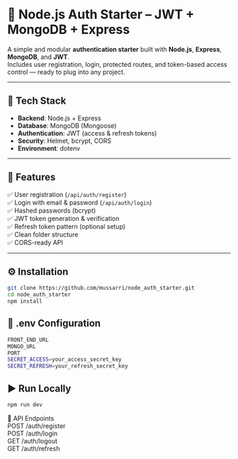 # 🔐 Node.js Auth Starter – JWT + MongoDB + Express

A simple and modular **authentication starter** built with **Node.js**, **Express**, **MongoDB**, and **JWT**.  
Includes user registration, login, protected routes, and token-based access control — ready to plug into any project.

---

## 🚀 Tech Stack

- **Backend**: Node.js + Express
- **Database**: MongoDB (Mongoose)
- **Authentication**: JWT (access & refresh tokens)
- **Security**: Helmet, bcrypt, CORS
- **Environment**: dotenv

---

## 🧩 Features

✅ User registration (`/api/auth/register`)  
✅ Login with email & password (`/api/auth/login`)  
✅ Hashed passwords (bcrypt)  
✅ JWT token generation & verification  
✅ Refresh token pattern (optional setup)  
✅ Clean folder structure  
✅ CORS-ready API  

---

## ⚙️ Installation

```bash
git clone https://github.com/mussarri/node_auth_starter.git
cd node_auth_starter
npm install
```

## 🔧 .env Configuration
```bash
FRONT_END_URL
MONGO_URL
PORT
SECRET_ACCESS=your_access_secret_key
SECRET_REFRESH=your_refresh_secret_key
```

## ▶️ Run Locally
```bash
npm run dev
```

🔐 API Endpoints<br> 
POST /auth/register<br> 
POST /auth/login<br> 
GET  /auth/logout<br> 
GET  /auth/refresh







